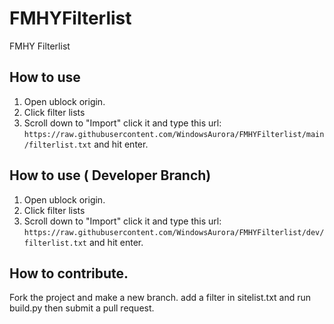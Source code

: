 # FMHYFilterlist
FMHY Filterlist
## How to use
1. Open ublock origin.
2. Click filter lists 
3. Scroll down to "Import" click it and type this url: ```https://raw.githubusercontent.com/WindowsAurora/FMHYFilterlist/main/filterlist.txt``` and hit enter.

## How to use ( Developer Branch)
1. Open ublock origin.
2. Click filter lists 
3. Scroll down to "Import" click it and type this url: ```https://raw.githubusercontent.com/WindowsAurora/FMHYFilterlist/dev/filterlist.txt``` and hit enter.


## How to contribute.

Fork the project and make a new branch. add a filter in sitelist.txt and run build.py then submit a pull request. 